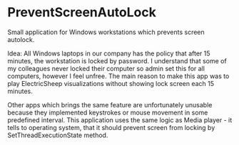 # PreventScreenAutoLock
Small application for Windows workstations which prevents screen autolock.

Idea:
All Windows laptops in our company has the policy that after 15 minutes, the workstation is locked by password. I understand that some of my colleagues never locked their computer so admin set this for all computers, however I feel unfree.
The main reason to make this app was to play ElectricSheep visualizations without showing lock screen each 15 minutes.

Other apps which brings the same feature are unfortunately unusable because they implemented keystrokes or mouse movement in some predefined interval. This application uses the same logic as Media player - it tells to operating system, that it should prevent screen from locking by SetThreadExecutionState method.
